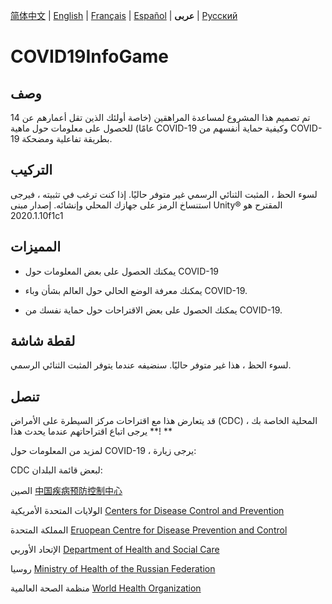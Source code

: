 [简体中文](https://github.com/Hefei-No-1-Game-Club/COVID19InfoGame/blob/master/README_CN.md) | [English](https://github.com/Hefei-No-1-Game-Club/COVID19InfoGame/blob/master/README.md) | [Français](https://github.com/Hefei-No-1-Game-Club/COVID19InfoGame/blob/master/README_FR.md) | [Español](https://github.com/Hefei-No-1-Game-Club/COVID19InfoGame/blob/master/README_ES.md) | **عربى**
 | [Русский](https://github.com/Hefei-No-1-Game-Club/COVID19InfoGame/blob/master/README_RU.md)

# COVID19InfoGame

## وصف

تم تصميم هذا المشروع لمساعدة المراهقين (خاصة أولئك الذين تقل أعمارهم عن 14 عامًا) للحصول على معلومات حول ماهية COVID-19 وكيفية حماية أنفسهم من COVID-19 بطريقة تفاعلية ومضحكة.

## التركيب

لسوء الحظ ، المثبت الثنائي الرسمي غير متوفر حاليًا. إذا كنت ترغب في تثبيته ، فيرجى استنساخ الرمز على جهازك المحلي وإنشائه. إصدار مبنى Unity®️ المقترح هو 2020.1.10f1c1

## المميزات

- يمكنك الحصول على بعض المعلومات حول COVID-19

- يمكنك معرفة الوضع الحالي حول العالم بشأن وباء COVID-19.

- يمكنك الحصول على بعض الاقتراحات حول حماية نفسك من COVID-19.

## لقطة شاشة

لسوء الحظ ، هذا غير متوفر حاليًا. سنضيفه عندما يتوفر المثبت الثنائي الرسمي.

## تنصل
قد يتعارض هذا مع اقتراحات مركز السيطرة على الأمراض (CDC) المحلية الخاصة بك ، ** يرجى اتباع اقتراحاتهم عندما يحدث هذا! **

لمزيد من المعلومات حول COVID-19 ، يرجى زيارة:

CDC لبعض قائمة البلدان:

الصين [中国疾病预防控制中心](http://www.chinacdc.cn/)

الولايات المتحدة الأمريكية  [Centers for Disease Control and Prevention](https://www.cdc.gov/)

المملكة المتحدة [Eruopean Centre for Disease Prevention and Control](https://www.ecdc.europa.eu/)

الإتحاد الأوربي [Department of Health and Social Care](https://www.gov.uk/government/organisations/department-of-health-and-social-care)

روسيا [Ministry of Health of the Russian Federation](https://minzdrav.gov.ru/)

منظمة الصحة العالمية [World Health Organization](https://www.who.int/)